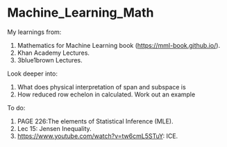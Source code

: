 # Machine_Learning_Math


My learnings from:

1. Mathematics for Machine Learning book (https://mml-book.github.io/).   
2. Khan Academy Lectures.      
3. 3blue1brown Lectures.    




Look deeper into:

1. What does physical interpretation of span and subspace is 
2. How reduced row echelon in calculated. Work out an example



To do:
1. PAGE 226:The elements of Statistical Inference (MLE).  
2. Lec 15: Jensen Inequality.  
3. https://www.youtube.com/watch?v=tw6cmL5STuY: ICE.   
